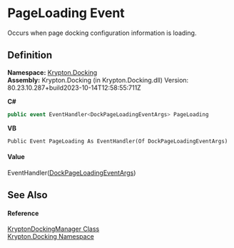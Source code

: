 # PageLoading Event


Occurs when page docking configuration information is loading.



## Definition
**Namespace:** <a href="98399376-cf41-9454-4b4d-4fab2ca20bc7.md">Krypton.Docking</a>  
**Assembly:** Krypton.Docking (in Krypton.Docking.dll) Version: 80.23.10.287+build2023-10-14T12:58:55:711Z

**C#**
``` C#
public event EventHandler<DockPageLoadingEventArgs> PageLoading
```
**VB**
``` VB
Public Event PageLoading As EventHandler(Of DockPageLoadingEventArgs)
```



#### Value
EventHandler(<a href="ca627a8e-c460-6698-494a-6e363a31665e.md">DockPageLoadingEventArgs</a>)

## See Also


#### Reference
<a href="6c9c237d-95cb-a4ce-72c6-cd7684d3287e.md">KryptonDockingManager Class</a>  
<a href="98399376-cf41-9454-4b4d-4fab2ca20bc7.md">Krypton.Docking Namespace</a>  
